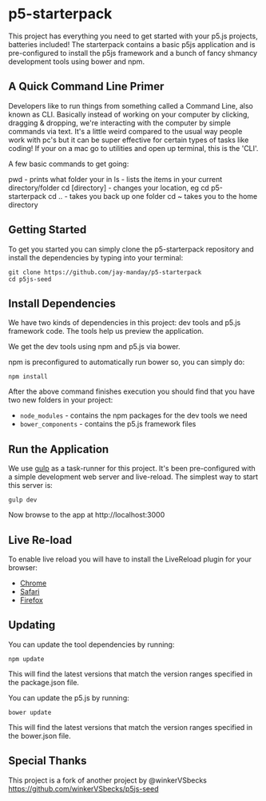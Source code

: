 p5-starterpack
=========

This project has everything you need to get started with your p5.js projects, batteries included! The starterpack contains a basic p5js application and is pre-configured to install the p5js framework and a bunch of fancy shmancy development tools using bower and npm.

## A Quick Command Line Primer

Developers like to run things from something called a Command Line, also known as CLI. Basically instead of working on your computer by clicking, dragging & dropping, we're interacting with the computer by simple commands via text. It's a little weird compared to the usual way people work with pc's but it can be super effective for certain types of tasks like coding! If your on a mac go to utilities and open up terminal, this is the 'CLI'.

A few basic commands to get going:

pwd - prints what folder your in
ls - lists the items in your current directory/folder
cd [directory] - changes your location, eg cd p5-starterpack
cd .. - takes you back up one folder
cd ~ takes you to the home directory


## Getting Started

To get you started you can simply clone the p5-starterpack repository and install the dependencies by typing into your terminal:

```
git clone https://github.com/jay-manday/p5-starterpack
cd p5js-seed
```

## Install Dependencies

We have two kinds of dependencies in this project: dev tools and p5.js framework code. The tools help us preview the application.

We get the dev tools using npm and p5.js via bower.

npm is preconfigured to automatically run bower so, you can simply do:

```
npm install
```

After the above command finishes execution you should find that you have two new folders in your project:

- `node_modules` - contains the npm packages for the dev tools we need
- `bower_components` - contains the p5.js framework files

## Run the Application

We use [gulp](http://gulpjs.com) as a task-runner for this project. It's been pre-configured with a simple development web server and live-reload. The simplest way to start this server is:

```
gulp dev
```

Now browse to the app at http://localhost:3000

## Live Re-load
To enable live reload you will have to install the LiveReload plugin for your browser:

- [Chrome](https://chrome.google.com/webstore/detail/livereload/jnihajbhpnppcggbcgedagnkighmdlei?hl=en)
- [Safari](http://download.livereload.com/2.0.9/LiveReload-2.0.9.safariextz)
- [Firefox](https://addons.mozilla.org/en-US/firefox/addon/livereload/)


## Updating

You can update the tool dependencies by running:

```
npm update
```

This will find the latest versions that match the version ranges specified in the package.json file.

You can update the p5.js by running:

```
bower update
```

This will find the latest versions that match the version ranges specified in the bower.json file.


## Special Thanks

This project is a fork of another project by @winkerVSbecks https://github.com/winkerVSbecks/p5js-seed
